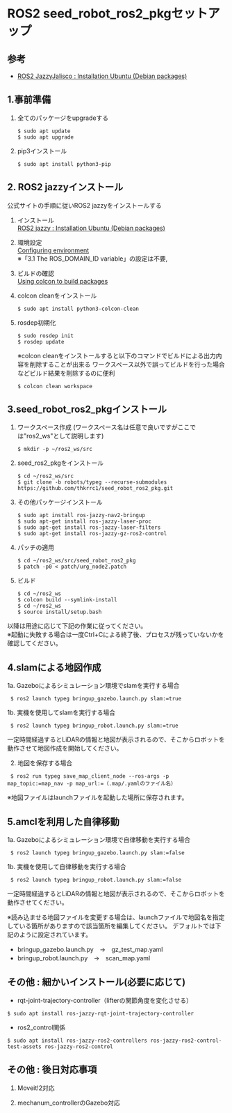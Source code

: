 # ROS2 seed_robot_ros2_pkgセットアップ

## 参考
- [ROS2 JazzyJalisco : Installation Ubuntu (Debian packages)](https://docs.ros.org/en/jazzy/Installation/Ubuntu-Install-Debs.html)

## 1.事前準備
1. 全てのパッケージをupgradeする
    ```
    $ sudo apt update
    $ sudo apt upgrade
    ```
2. pip3インストール
    ```terminal
    $ sudo apt install python3-pip
    ```

## 2. ROS2 jazzyインストール
公式サイトの手順に従いROS2 jazzyをインストールする
1. インストール  
[ROS2 jazzy : Installation Ubuntu (Debian packages)](https://docs.ros.org/en/jazzy/Installation/Ubuntu-Install-Debs.html)

1. 環境設定  
[Configuring environment](https://docs.ros.org/en/jazzy/Tutorials/Beginner-CLI-Tools/Configuring-ROS2-Environment.html)  
※「3.1 The ROS_DOMAIN_ID variable」の設定は不要, 

2. ビルドの確認  
[Using colcon to build packages](https://docs.ros.org/en/jazzy/Tutorials/Beginner-Client-Libraries/Colcon-Tutorial.html)  
3. colcon cleanをインストール
    ```terminal
    $ sudo apt install python3-colcon-clean 
    ```
4. rosdep初期化
    ```terminal
    $ sudo rosdep init
    $ rosdep update
    ```
    ※colcon cleanをインストールすると以下のコマンドでビルドによる出力内容を削除することが出来る 
    ワークスペース以外で誤ってビルドを行った場合などビルド結果を削除するのに便利
    ```
    $ colcon clean workspace
    ```

## 3.seed_robot_ros2_pkgインストール
1. ワークスペース作成 
    (ワークスペース名は任意で良いですがここでは"ros2_ws"として説明します)
    ```
    $ mkdir -p ~/ros2_ws/src
    ```
2. seed_ros2_pkgをインストール
    ```terminal
    $ cd ~/ros2_ws/src
    $ git clone -b robots/typeg --recurse-submodules https://github.com/thkrrc1/seed_robot_ros2_pkg.git
    ```
3. その他パッケージインストール
    ```
    $ sudo apt install ros-jazzy-nav2-bringup
    $ sudo apt-get install ros-jazzy-laser-proc
    $ sudo apt-get install ros-jazzy-laser-filters
    $ sudo apt-get install ros-jazzy-gz-ros2-control
    ```
4. パッチの適用
    ```
    $ cd ~/ros2_ws/src/seed_robot_ros2_pkg
    $ patch -p0 < patch/urg_node2.patch
    ```
5. ビルド
    ```
    $ cd ~/ros2_ws
    $ colcon build --symlink-install
    $ cd ~/ros2_ws
    $ source install/setup.bash
    ```
    
以降は用途に応じて下記の作業に従ってください。  
※起動に失敗する場合は一度Ctrl+Cによる終了後、プロセスが残っていないかを確認してください。

## 4.slamによる地図作成
1a. Gazeboによるシミュレーション環境でslamを実行する場合
```terminal
 $ ros2 launch typeg bringup_gazebo.launch.py slam:=true
```

1b. 実機を使用してslamを実行する場合
```terminal
 $ ros2 launch typeg bringup_robot.launch.py slam:=true
```
一定時間経過するとLiDARの情報と地図が表示されるので、そこからロボットを動作させて地図作成を開始してください。

2. 地図を保存する場合
```terminal
 $ ros2 run typeg save_map_client_node --ros-args -p map_topic:=map_nav -p map_url:=（.map/.yamlのファイル名）
```
※地図ファイルはlaunchファイルを起動した場所に保存されます。


## 5.amclを利用した自律移動
1a. Gazeboによるシミュレーション環境で自律移動を実行する場合
```terminal
 $ ros2 launch typeg bringup_gazebo.launch.py slam:=false
```

1b. 実機を使用して自律移動を実行する場合
```terminal
 $ ros2 launch typeg bringup_robot.launch.py slam:=false
```
一定時間経過するとLiDARの情報と地図が表示されるので、そこからロボットを動作させてください。

※読み込ませる地図ファイルを変更する場合は、launchファイルで地図名を指定している箇所がありますので該当箇所を編集してください。
デフォルトでは下記のように設定されています。
  - bringup_gazebo.launch.py　→　gz_test_map.yaml
  - bringup_robot.launch.py　→　scan_map.yaml


## その他 : 細かいインストール(必要に応じて)

- rqt-joint-trajectory-controller（lifterの関節角度を変化させる）
```terminal
$ sudo apt install ros-jazzy-rqt-joint-trajectory-controller 
```
- ros2_control関係
```terminal
$ sudo apt install ros-jazzy-ros2-controllers ros-jazzy-ros2-control-test-assets ros-jazzy-ros2-control 
```


## その他 : 後日対応事項
1. Moveit!2対応

2. mechanum_controllerのGazebo対応
